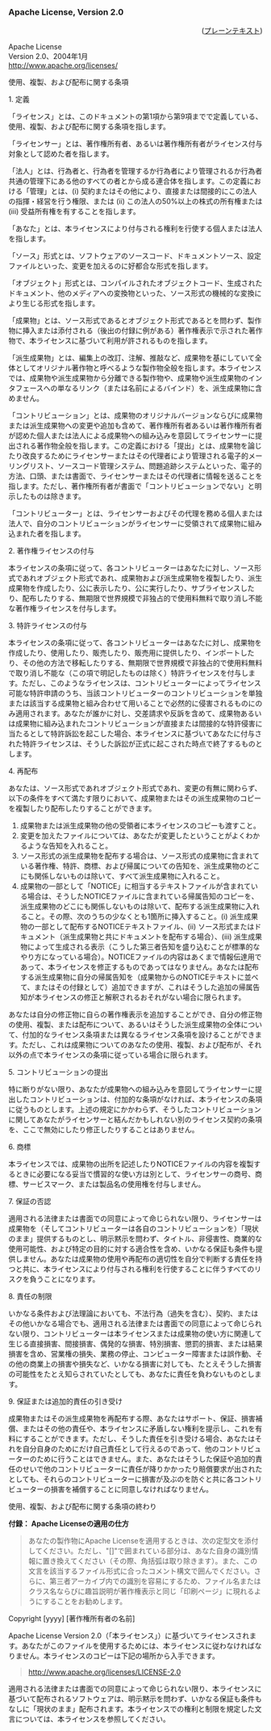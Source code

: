 ### Apache License, Version 2.0

<div align="right">

([プレーンテキスト](http://opensource.org/licenses/apache2.0.txt))

</div>

Apache License\
Version 2.0、2004年1月\
http://www.apache.org/licenses/

使用、複製、および配布に関する条項

1\. 定義

「ライセンス」とは、このドキュメントの第1項から第9項までで定義している、使用、複製、および配布に関する条項を指します。

「ライセンサー」とは、著作権所有者、あるいは著作権所有者がライセンス付与対象として認めた者を指します。

「法人」とは、行為者と、行為者を管理するか行為者により管理されるか行為者共通の管理下にある他のすべての者とから成る連合体を指します。この定義における「管理」とは、(i)
契約またはその他により、直接または間接的にこの法人の指揮・経営を行う権限、または
(ii) この法人の50%以上の株式の所有権または (iii)
受益所有権を有することを指します。

「あなた」とは、本ライセンスにより付与される権利を行使する個人または法人を指します。

「ソース」形式とは、ソフトウェアのソースコード、ドキュメントソース、設定ファイルといった、変更を加えるのに好都合な形式を指します。

「オブジェクト」形式とは、コンパイルされたオブジェクトコード、生成されたドキュメント、他のメディアへの変換物といった、ソース形式の機械的な変換により生じる形式を指します。

「成果物」とは、ソース形式であるとオブジェクト形式であるとを問わず、製作物に挿入または添付される（後出の付録に例がある）著作権表示で示された著作物で、本ライセンスに基づいて利用が許されるものを指します。

「派生成果物」とは、編集上の改訂、注解、推敲など、成果物を基にしていて全体としてオリジナル著作物と呼べるような製作物全般を指します。本ライセンスでは、成果物や派生成果物から分離できる製作物や、成果物や派生成果物のインタフェースへの単なるリンク（または名前によるバインド）を、派生成果物に含めません。

「コントリビューション」とは、成果物のオリジナルバージョンならびに成果物または派生成果物への変更や追加も含めて、著作権所有者あるいは著作権所有者が認めた個人または法人による成果物への組み込みを意図してライセンサーに提出される著作物全般を指します。この定義における「提出」とは、成果物を論じたり改良するためにライセンサーまたはその代理者により管理される電子的メーリングリスト、ソースコード管理システム、問題追跡システムといった、電子的方法、口頭、または書面で、ライセンサーまたはその代理者に情報を送ることを指します。ただし、著作権所有者が書面で「コントリビューションでない」と明示したものは除きます。

「コントリビューター」とは、ライセンサーおよびその代理を務める個人または法人で、自分のコントリビューションがライセンサーに受領されて成果物に組み込まれた者を指します。

2\. 著作権ライセンスの付与

本ライセンスの条項に従って、各コントリビューターはあなたに対し、ソース形式であれオブジェクト形式であれ、成果物および派生成果物を複製したり、派生成果物を作成したり、公に表示したり、公に実行したり、サブライセンスしたり、配布したりする、無期限で世界規模で非独占的で使用料無料で取り消し不能な著作権ライセンスを付与します。

3\. 特許ライセンスの付与

本ライセンスの条項に従って、各コントリビューターはあなたに対し、成果物を作成したり、使用したり、販売したり、販売用に提供したり、インポートしたり、その他の方法で移転したりする、無期限で世界規模で非独占的で使用料無料で取り消し不能な（この項で明記したものは除く）特許ライセンスを付与します。ただし、このようなライセンスは、コントリビューターによってライセンス可能な特許申請のうち、当該コントリビューターのコントリビューションを単独または該当する成果物と組み合わせて用いることで必然的に侵害されるものにのみ適用されます。あなたが誰かに対し、交差請求や反訴を含めて、成果物あるいは成果物に組み込まれたコントリビューションが直接または間接的な特許侵害に当たるとして特許訴訟を起こした場合、本ライセンスに基づいてあなたに付与された特許ライセンスは、そうした訴訟が正式に起こされた時点で終了するものとします。

4\. 再配布

あなたは、ソース形式であれオブジェクト形式であれ、変更の有無に関わらず、以下の条件をすべて満たす限りにおいて、成果物またはその派生成果物のコピーを複製したり配布したりすることができます。

1.  成果物または派生成果物の他の受領者に本ライセンスのコピーも渡すこと。
2.  変更を加えたファイルについては、あなたが変更したということがよくわかるような告知を入れること。
3.  ソース形式の派生成果物を配布する場合は、ソース形式の成果物に含まれている著作権、特許、商標、および帰属についての告知を、派生成果物のどこにも関係しないものは除いて、すべて派生成果物に入れること。
4.  成果物の一部として「NOTICE」に相当するテキストファイルが含まれている場合は、そうしたNOTICEファイルに含まれている帰属告知のコピーを、派生成果物のどこにも関係しないものは除いて、配布する派生成果物に入れること。その際、次のうちの少なくとも1箇所に挿入すること。(i) 派生成果物の一部として配布するNOTICEテキストファイル、(ii)
    ソース形式またはドキュメント（派生成果物と共にドキュメントを配布する場合）、(iii)
    派生成果物によって生成される表示（こうした第三者告知を盛り込むことが標準的なやり方になっている場合）。NOTICEファイルの内容はあくまで情報伝達用であって、本ライセンスを修正するものであってはなりません。あなたは配布する派生成果物に自分の帰属告知を（成果物からのNOTICEテキストに並べて、またはその付録として）追加できますが、これはそうした追加の帰属告知が本ライセンスの修正と解釈されるおそれがない場合に限られます。

あなたは自分の修正物に自らの著作権表示を追加することができ、自分の修正物の使用、複製、または配布について、あるいはそうした派生成果物の全体について、付加的なライセンス条項または異なるライセンス条項を設けることができます。ただし、これは成果物についてのあなたの使用、複製、および配布が、それ以外の点で本ライセンスの条項に従っている場合に限られます。

5\. コントリビューションの提出

特に断りがない限り、あなたが成果物への組み込みを意図してライセンサーに提出したコントリビューションは、付加的な条項がなければ、本ライセンスの条項に従うものとします。上述の規定にかかわらず、そうしたコントリビューションに関してあなたがライセンサーと結んだかもしれない別のライセンス契約の条項を、ここで無効にしたり修正したりすることはありません。

6\. 商標

本ライセンスでは、成果物の出所を記述したりNOTICEファイルの内容を複製するときに必要になる妥当で慣習的な使い方は別として、ライセンサーの商号、商標、サービスマーク、または製品名の使用権を付与しません。

7\. 保証の否認

適用される法律または書面での同意によって命じられない限り、ライセンサーは成果物を（そしてコントリビューターは各自のコントリビューションを）「現状のまま」提供するものとし、明示黙示を問わず、タイトル、非侵害性、商業的な使用可能性、および特定の目的に対する適合性を含め、いかなる保証も条件も提供しません。あなたは成果物の使用や再配布の適切性を自分で判断する責任を持つと共に、本ライセンスにより付与される権利を行使することに伴うすべてのリスクを負うことになります。

8\. 責任の制限

いかなる条件および法理論においても、不法行為（過失を含む）、契約、またはその他いかなる場合でも、適用される法律または書面での同意によって命じられない限り、コントリビューターは本ライセンスまたは成果物の使い方に関連して生じる直接損害、間接損害、偶発的な損害、特別損害、懲罰的損害、または結果損害を含め、営業権の損失、業務の停止、コンピューター障害または誤作動、その他の商業上の損害や損失など、いかなる損害に対しても、たとえそうした損害の可能性をたとえ知らされていたとしても、あなたに責任を負わないものとします。

9\. 保証または追加的責任の引き受け

成果物またはその派生成果物を再配布する際、あなたはサポート、保証、損害補償、またはその他の責任や、本ライセンスに矛盾しない権利を提示し、これを有料にすることができます。ただし、そうした責任を引き受ける場合、あなたはそれを自分自身のためにだけ自己責任として行えるのであって、他のコントリビューターのために行うことはできません。また、あなたはそうした保証や追加的責任のせいで他のコントリビューターに責任が降りかかったり賠償要求が出されたとしても、それらのコントリビューターに損害が及ぶのを防ぐと共に各コントリビューターの損害を補償することに同意しなければなりません。

使用、複製、および配布に関する条項の終わり

**付録： Apache Licenseの適用の仕方**

> あなたの製作物にApache
> Licenseを適用するときは、次の定型文を添付してください。ただし、"\[\]"で囲まれている部分は、あなた自身の識別情報に置き換えてください（その際、角括弧は取り除きます）。また、この文言を該当するファイル形式に合ったコメント構文で囲んでください。さらに、第三者アーカイブ内での識別を容易にするため、ファイル名またはクラス名ならびに趣旨説明が著作権表示と同じ「印刷ページ」に現れるようにすることをお勧めします。

Copyright \[yyyy\] \[著作権所有者の名前\]

Apache License Version
2.0（「本ライセンス」）に基づいてライセンスされます。あなたがこのファイルを使用するためには、本ライセンスに従わなければなりません。本ライセンスのコピーは下記の場所から入手できます。

> http://www.apache.org/licenses/LICENSE-2.0

適用される法律または書面での同意によって命じられない限り、本ライセンスに基づいて配布されるソフトウェアは、明示黙示を問わず、いかなる保証も条件もなしに「現状のまま」配布されます。本ライセンスでの権利と制限を規定した文言については、本ライセンスを参照してください。
